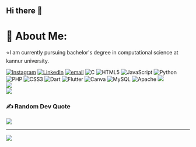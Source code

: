 ## Hi there 👋
# 💫 About Me:
⭐I am currently pursuing bachelor's degree in computational science at kannur university.

[![Instagram](https://img.shields.io/badge/Instagram-%23E4405F.svg?logo=Instagram&logoColor=white)](https://instagram.com/Sree_dee_p) [![LinkedIn](https://img.shields.io/badge/LinkedIn-%230077B5.svg?logo=linkedin&logoColor=white)](https://linkedin.com/in/Sreedeep-Pradeep ) [![email](https://img.shields.io/badge/Email-D14836?logo=gmail&logoColor=white)](mailto:sreedeeppradeep101@gmail.com) 
![C](https://img.shields.io/badge/c-%2300599C.svg?style=for-the-badge&logo=c&logoColor=white) ![HTML5](https://img.shields.io/badge/html5-%23E34F26.svg?style=for-the-badge&logo=html5&logoColor=white) ![JavaScript](https://img.shields.io/badge/javascript-%23323330.svg?style=for-the-badge&logo=javascript&logoColor=%23F7DF1E) ![Python](https://img.shields.io/badge/python-3670A0?style=for-the-badge&logo=python&logoColor=ffdd54) ![PHP](https://img.shields.io/badge/php-%23777BB4.svg?style=for-the-badge&logo=php&logoColor=white) ![CSS3](https://img.shields.io/badge/css3-%231572B6.svg?style=for-the-badge&logo=css3&logoColor=white) ![Dart](https://img.shields.io/badge/dart-%230175C2.svg?style=for-the-badge&logo=dart&logoColor=white) ![Flutter](https://img.shields.io/badge/Flutter-%2302569B.svg?style=for-the-badge&logo=Flutter&logoColor=white) ![Canva](https://img.shields.io/badge/Canva-%2300C4CC.svg?style=for-the-badge&logo=Canva&logoColor=white) ![MySQL](https://img.shields.io/badge/mysql-4479A1.svg?style=for-the-badge&logo=mysql&logoColor=white) ![Apache](https://img.shields.io/badge/apache-%23D42029.svg?style=for-the-badge&logo=apache&logoColor=white)
![](https://github-readme-stats.vercel.app/api?username=sreedeep101&theme=neon&hide_border=true&include_all_commits=true&count_private=true)<br/>
![](https://github-readme-streak-stats.herokuapp.com/?user=sreedeep101&theme=neon&hide_border=true)<br/>
![](https://github-readme-stats.vercel.app/api/top-langs/?username=sreedeep101&theme=neon&hide_border=true&include_all_commits=true&count_private=true&layout=compact)
### ✍️ Random Dev Quote
![](https://quotes-github-readme.vercel.app/api?type=vetical&theme=radical)

---
[![](https://visitcount.itsvg.in/api?id=sreedeep101&icon=0&color=0)](https://visitcount.itsvg.in)

<!-- Proudly created with GPRM ( https://gprm.itsvg.in ) -->
